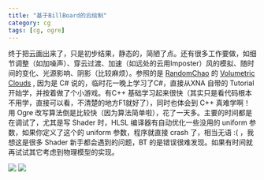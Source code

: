 ```yaml
---
title: "基于BillBoard的云绘制"
category: cg
tags: [cg, ogre]
---
```


终于把云画出来了，只是初步结果，静态的，简陋了点。还有很多工作要做，如细节调整（如加噪声）、穿云过渡、加速（如远处的云用Imposter）风的模拟、随时间的变化、光源影响、阴影（比较麻烦）。参照的是 [RandomChao](http://xna-uk.net/blogs/randomchaos) 的 [Volumetric Clouds](http://xna-uk.net/blogs/randomchaos/archive/2008/10/02/volumetric-clouds-source.aspx) , 因为是 C# 说的，临时花一晚上学习了C#，直接从XNA 自带的 Tutorial 开始学，并按着做了个小游戏。有C++ 基础学习起来很快（其实只是看代码根本不用学，直接可以看，不清楚的地方F1就好了），同时也体会到 C++ 真难学啊！用 Ogre 改写算法倒是比较快（因为算法简单啦），花了一天多。主要的时间都是在调试了，尤其是写 Shader 时，HLSL 编译器有自动优化一些没用的 uniform 参数，如果你定义了这个的 uniform 参数，程序就直接 crash 了，相当无语 :( ，我想这是很多 Shader 新手都会遇到的问题，BT 的是错误很难发现。如果有时间就再试试其它考虑到物理模型的实现。

[![](http://hiphotos.baidu.com/maxint/abpic/item/10edab54d296ce61574e008e.jpg)](http://hiphotos.baidu.com/maxint/pic/item/10edab54d296ce61574e008e.jpg)
[![](http://hiphotos.baidu.com/maxint/abpic/item/eed4245cb8915576faf2c0ba.jpg)](http://hiphotos.baidu.com/maxint/pic/item/eed4245cb8915576faf2c0ba.jpg)

